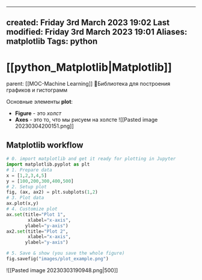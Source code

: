 
---
created: Friday 3rd March 2023 19:02
Last modified: Friday 3rd March 2023 19:01
Aliases: matplotlib
Tags: python
---

# [[python_Matplotlib|Matplotlib]]

parent: [[MOC-Machine Learning]]
📌Библиотека для построения графиков и гистограмм

Основные элементы **plot**:
- **Figure** - это *холст* 
- **Axes** - это то, что мы рисуем на холсте
![[Pasted image 20230304200151.png]]

## Matplotlib workflow

```python
# 0. import matplotlib and get it ready for plotting in Jupyter
import matplotlib.pyplot as plt
# 1. Prepare data
x = [1,2,3,4,5]
y = [100,200,300,400,500]
# 2. Setup plot
fig, (ax, ax2) = plt.subplots(1,2)
# 3. Plot data
ax.plot(x,y)
# 4. Customize plot
ax.set(title="Plot 1",
        xlabel="x-axis",
       ylabel="y-axis")
ax2.set(title="Plot 2",
        xlabel="x-axis",
       ylabel="y-axis")

# 5. Save & show (you save the whole figure)
fig.savefig("images/plot_example.png")
```



![[Pasted image 20230303190948.png|500]]

